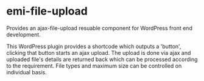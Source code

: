 emi-file-upload
===============

Provides an ajax-file-upload resuable component for WordPress front end development.

This WordPress plugin provides a shortcode which outputs a 'button', clicking that button starts an ajax upload. 
The upload is done via ajax and uploaded file's details are returned back which can be processed according to the 
requirement. File types and maximum size can be controlled on individual basis.

